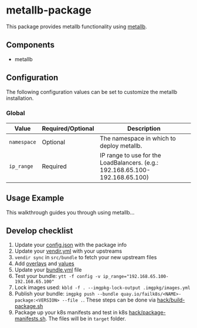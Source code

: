 # metallb-package

This package provides metallb functionality using [metallb](https://metallb.universe.tf/).

## Components

* metallb

## Configuration

The following configuration values can be set to customize the metallb installation.

### Global

| Value | Required/Optional | Description |
|-------|-------------------|-------------|
| `namespace` | Optional | The namespace in which to deploy metallb. |
| `ip_range`  | Required | IP range to use for the LoadBalancers. (e.g.: 192.168.65.100-192.168.65.100) |

## Usage Example

This walkthrough guides you through using metallb...

## Develop checklist

1. Update your [config.json](./config.json) with the package info
2. Update your [vendir.yml](./src/bundle/vendir.yml) with your upstreams
3. `vendir sync` in `src/bundle` to fetch your new upstream files
4. Add [overlays](./src/bundle/config/overlays/) and [values](./src/bundle/config/values.yaml)
5. Update your [bundle.yml](./src/bundle/.imgpkg/bundle.yml) file
6. Test your bundle: `ytt -f config -v ip_range="192.168.65.100-192.168.65.100"`
7. Lock images used: `kbld -f . --imgpkg-lock-output .imgpkg/images.yml`
8. Publish your bundle: `imgpkg push --bundle quay.io/failk8s/<NAME>-package:<VERSION> --file .`. These steps can be done via [hack/build-package.sh](./hack/build-package.sh)
9. Package up your k8s manifests and test in k8s [hack/package-manifests.sh](./hack/package-manifests.sh). The files will be in `target` folder.